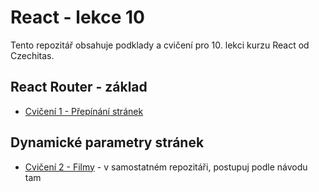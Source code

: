 # React - lekce 10

Tento repozitář obsahuje podklady a cvičení pro 10. lekci kurzu React od Czechitas.

## React Router - základ

- [Cvičení 1 - Přepínání stránek](./cviceni-01-stranky/README.md)

## Dynamické parametry stránek

- [Cvičení 2 - Filmy](https://github.com/Czechitas-React-podklady/Cviceni-Router-Filmy) - v samostatném repozitáři, postupuj podle návodu tam
